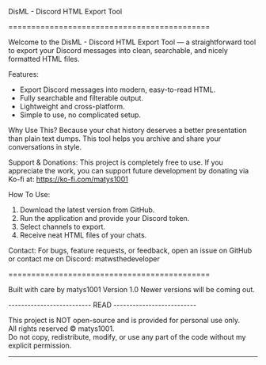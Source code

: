 DisML - Discord HTML Export Tool

============================================

Welcome to the DisML - Discord HTML Export Tool — a straightforward tool to export your Discord messages into clean, searchable, and nicely formatted HTML files.

Features:
- Export Discord messages into modern, easy-to-read HTML.
- Fully searchable and filterable output.
- Lightweight and cross-platform.
- Simple to use, no complicated setup.

Why Use This?
Because your chat history deserves a better presentation than plain text dumps. This tool helps you archive and share your conversations in style.

Support & Donations:
This project is completely free to use. If you appreciate the work, you can support future development by donating via Ko-fi at:
https://ko-fi.com/matys1001

How To Use:
1. Download the latest version from GitHub.
2. Run the application and provide your Discord token.
3. Select channels to export.
4. Receive neat HTML files of your chats.

Contact:
For bugs, feature requests, or feedback, open an issue on GitHub or contact me on Discord: matwsthedeveloper

============================================

Built with care by matys1001
Version 1.0
Newer versions will be coming out.

-------------------------- READ --------------------------

This project is NOT open-source and is provided for personal use only.  
All rights reserved © matys1001.  
Do not copy, redistribute, modify, or use any part of the code without my explicit permission.

------------------------------------------------------------
